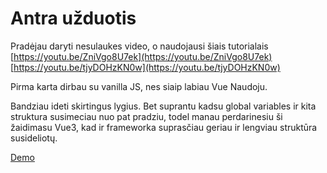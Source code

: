 # Antra užduotis

Pradėjau daryti nesulaukes video, o naudojausi šiais tutorialais
[https://youtu.be/ZniVgo8U7ek](https://youtu.be/ZniVgo8U7ek)
[https://youtu.be/tjyDOHzKN0w](https://youtu.be/tjyDOHzKN0w)

Pirma karta dirbau su vanilla JS, nes siaip labiau Vue Naudoju.

Bandziau ideti skirtingus lygius. Bet suprantu kadsu global variables ir kita struktura susimeciau nuo pat pradziu, todel manau perdarinesiu ši žaidimasu Vue3, kad ir frameworka suprasčiau geriau ir lengviau struktūra susideliotų.

[Demo](https://sleepy-mclean-402a3e.netlify.app/)